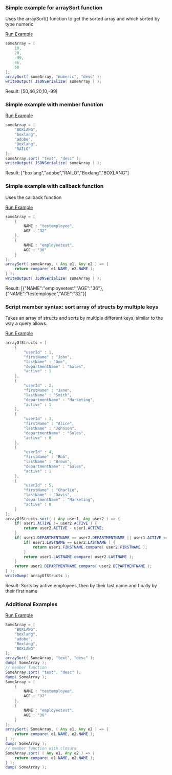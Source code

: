 ### Simple example for arraySort function

Uses the arraySort() function to get the sorted array and which sorted by type numeric

<a href="https://try.boxlang.io/?code=eJwrzs9NdSwqSqxUsFWIVuDiNDTQ4eI0AhG6lpZA0sQMSJgacMVacyWClAXnF5VoKBTDdOkoKOWV5qYWZSYrAZkpqcXJSgqa1lzlRZklqf6lJQWlQMVewf5%2BwUAliTmZValIehU0QUoB2KMlUg%3D%3D" target="_blank">Run Example</a>

```java
someArray = [ 
	10,
	20,
	-99,
	46,
	50
];
arraySort( someArray, "numeric", "desc" );
writeOutput( JSONSerialize( someArray ) );

```

Result: [50,46,20,10,-99]

### Simple example with member function



<a href="https://try.boxlang.io?code=eJwrzs9NdSwqSqxUsFWIVuDiVHLyj%2FBx9HNX0gGyk%2FIrchLz0sHsxJT8pFQwywlJNMjR08dfiSvWmqsYZpBecX5RiYaCUklqRYmSjoJSSmpxspKCpjVXeVFmSap%2FaUlBKVDaK9jfLzi1KDMxJ7MqVUMBrltBE6QUAJoQLF0%3D" target="_blank">Run Example</a>

```java
someArray = [ 
	"BOXLANG",
	"boxlang",
	"adobe",
	"Boxlang",
	"RAILO"
];
someArray.sort( "text", "desc" );
writeOutput( JSONSerialize( someArray ) );

```

Result: ["boxlang","adobe","RAILO","Boxlang","BOXLANG"]

### Simple example with callback function

Uses the callback function

<a href="https://try.boxlang.io/?code=eJxVjcEKgkAQhs%2B7T%2FHjSWEJMuiQFOwhgiA9eIwOS8xBUFfGlbDw3ds1hLzMDDPf%2FF9vG9LMZsQRd0jxkULk%2BnbGAZGj3lHT1XYkipQ%2F6Mu836WRFJNawwsYnlbwPsDykUkTNKVlF6NfrAoxdDuCturXUyQ4nuCTmdzALZ626QxT7JFNcCnPzAOSTE6hvLhyVAyuG3zytSzykrgydfWmP5GP9egX8cxCsg%3D%3D" target="_blank">Run Example</a>

```java
someArray = [ 
	{
		NAME : "testemployee",
		AGE : "32"
	},
	{
		NAME : "employeetest",
		AGE : "36"
	}
];
arraySort( someArray, ( Any e1, Any e2 ) => {
	return compare( e1.NAME, e2.NAME );
} );
writeOutput( JSONSerialize( someArray ) );

```

Result: [{"NAME":"employeetest","AGE":"36"},{"NAME":"testemployee","AGE":"32"}] 

### Script member syntax: sort array of structs by multiple keys

Takes an array of structs and sorts by multiple different keys, similar to the way a query allows.

<a href="https://try.boxlang.io/?code=eJyVkl9vgjAUxZ%2FhU9zxhIkj4raXGZagsMRlukXMXpY9dFhnM2hNWzRm%2Bt2l4r%2ByLpkvhJ5z7%2F3dU0Cco9XLNJG8SKWAAN7Btn5sy3IKgXl%2F4sA9%2BE11nhIu5BDlWEnOE5tRZ6dn6EyOGK7UCZ4jLnNMT16CMiwqF6WSLHaqb1ub5i9i20REFBuISU7k7E%2FmAPFvLAn9%2Bh%2F3xsANM5KawOoGBKOXxW0ZsbcGbJd9GqBdzpYXIs1J7wzI3gzxjJiyRmhBxOWXrNLaHx0baT%2BZJxiXLrgQ0hWojfzm8bUNDQgeoFyWTN3K9MLeuP8Ww1VQVRzODVVlcSwLTnXnWmvsqCXOxkXxazgaD%2BLheBgOYggOY2v6eq3jy7rWnnma9RwmtSlHpSo938%2F3HvujyvVSlpfXiN1919GARrmu2ldvPEyt951oVUqtSQ9Ub63FLQds1GPJicRRkc9d0L%2BaMreaqysC" target="_blank">Run Example</a>

```java
arrayOfStructs = [ 
	{
		"userId" : 1,
		"firstName" : "John",
		"lastName" : "Doe",
		"departmentName" : "Sales",
		"active" : 1
	},
	{
		"userId" : 2,
		"firstName" : "Jane",
		"lastName" : "Smith",
		"departmentName" : "Marketing",
		"active" : 1
	},
	{
		"userId" : 3,
		"firstName" : "Alice",
		"lastName" : "Johnson",
		"departmentName" : "Sales",
		"active" : 0
	},
	{
		"userId" : 4,
		"firstName" : "Bob",
		"lastName" : "Brown",
		"departmentName" : "Sales",
		"active" : 1
	},
	{
		"userId" : 5,
		"firstName" : "Charlie",
		"lastName" : "Davis",
		"departmentName" : "Marketing",
		"active" : 0
	}
];
arrayOfStructs.sort( ( Any user1, Any user2 ) => {
	if( user1.ACTIVE != user2.ACTIVE ) {
		return user2.ACTIVE - user1.ACTIVE;
	}
	if( user1.DEPARTMENTNAME == user2.DEPARTMENTNAME || user1.ACTIVE == 0 ) {
		if( user1.LASTNAME == user2.LASTNAME ) {
			return user1.FIRSTNAME.compare( user2.FIRSTNAME );
		}
		return user1.LASTNAME.compare( user2.LASTNAME );
	}
	return user1.DEPARTMENTNAME.compare( user2.DEPARTMENTNAME );
} );
writeDump( arrayOfStructs );

```

Result: Sorts by active employees, then by their last name and finally by their first name

### Additional Examples

<a href="https://try.boxlang.io/?code=eJy1kE1rAjEQhs%2FJrxhyWiEoWuihorDYVQSrh%2BCpeFizIxU2myUftEvxvzeJWJRS8OJp3kyeeedDaIW5MWUHE3gHSthss3qdb8Vys2Y8PKWuq4O3R92kZ1npPSa18rIozmo7C4ruxrSMRkIbl4G4%2BHJgDr8cC7FCKxn0xrTyqr1CYmowAIVqjwYOvpEu9KO%2F%2F32bLO%2FyEdf7UPJNCVnnbwW8xHLrULW17jCtQPJFyj%2BNGCUnfgtfwFh0Az9H%2BP9lM8ibDnDIz3EEPZhMITgbdN40ILVqS4NZQPqxFw9MEnH4093Hgc%2Bj%2BwBZa%2BsN%2FrnUQ4b4ATj9oJY%3D" target="_blank">Run Example</a>

```java
SomeArray = [ 
	"BOXLANG",
	"boxlang",
	"adobe",
	"Boxlang",
	"BOXLANG"
];
arraySort( SomeArray, "text", "desc" );
dump( SomeArray );
// member function
SomeArray.sort( "text", "desc" );
dump( SomeArray );
SomeArray = [
	{
		NAME : "testemployee",
		AGE : "32"
	},
	{
		NAME : "employeetest",
		AGE : "36"
	}
];
arraySort( SomeArray, ( Any e1, Any e2 ) => {
	return compare( e1.NAME, e2.NAME );
} );
dump( SomeArray );
// member function with closure
SomeArray.sort( ( Any e1, Any e2 ) => {
	return compare( e1.NAME, e2.NAME );
} );
dump( SomeArray );

```


